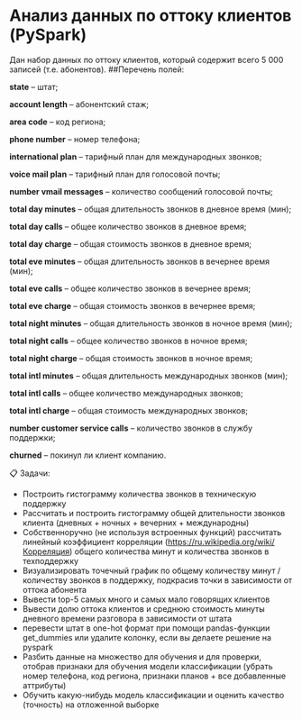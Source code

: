# Анализ данных по оттоку клиентов (PySpark)

Дан набор данных по оттоку клиентов, который содержит всего 5 000 записей (т.е. абонентов).
##Перечень полей:

**state** – штат;

**account length** – абонентский стаж;

**area code** – код региона;

**phone number** – номер телефона;

**international plan** – тарифный план для международных звонков;

**voice mail plan** – тарифный план для голосовой почты;

**number vmail messages** – количество сообщений голосовой почты;

**total day minutes** – общая длительность звонков в дневное время (мин);

**total day calls** – общее количество звонков в дневное время;

**total day charge** – общая стоимость звонков в дневное время;

**total eve minutes** – общая длительность звонков в вечернее время (мин);

**total eve calls** – общее количество звонков в вечернее время;

**total eve charge** – общая стоимость звонков в вечернее время;

**total night minutes** – общая длительность звонков в ночное время (мин);

**total night calls** – общее количество звонков в ночное время;

**total night charge** – общая стоимость звонков в ночное время;

**total intl minutes** – общая длительность международных звонков (мин);

**total intl calls** – общее количество международных звонков;

**total intl charge** – общая стоимость международных звонков;

**number customer service calls** – количество звонков в службу поддержки;

**churned** – покинул ли клиент компанию.

:clipboard: Задачи:

* Построить гистограмму количества звонков в техническую поддержку
* Рассчитать и построить гистограмму общей длительности звонков клиента (дневных + ночных + вечерних + международны)
* Собственноручно (не используя встроенных функций) рассчитать линейный коэффициент корреляции (https://ru.wikipedia.org/wiki/Корреляция) общего количества минут и количества звонков в техподдержку
* Визуализировать точечный график по общему количеству минут / количеству звонков в поддержку, подкрасив точки в зависимости от оттока абонента
* Вывести top-5 самых много и самых мало говорящих клиентов
* Вывести долю оттока клиентов и среднюю стоимость минуты дневного времени разговора  в зависимости от штата
* перевести штат в one-hot формат при помощи pandas-функции get_dummies или удалите колонку, если вы делаете решение на pyspark
* Разбить данные на множество для обучения и для проверки, отобрав признаки для обучения модели классификации (убрать номер телефона, код региона, признаки планов + все добавленные аттрибуты)
* Обучить какую-нибудь модель классификации и оценить качество (точность) на отложенной выборке